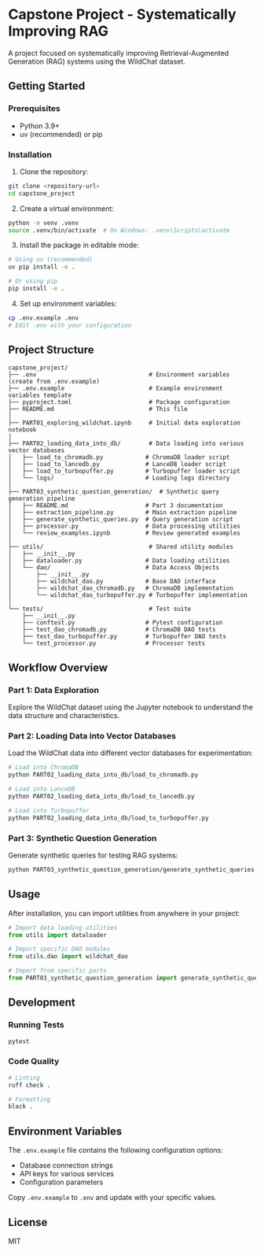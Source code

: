 # Capstone Project - Systematically Improving RAG

A project focused on systematically improving Retrieval-Augmented Generation (RAG) systems using the WildChat dataset.

## Getting Started

### Prerequisites

- Python 3.9+
- uv (recommended) or pip

### Installation

1. Clone the repository:
```bash
git clone <repository-url>
cd capstone_project
```

2. Create a virtual environment:
```bash
python -m venv .venv
source .venv/bin/activate  # On Windows: .venv\Scripts\activate
```

3. Install the package in editable mode:
```bash
# Using uv (recommended)
uv pip install -e .

# Or using pip
pip install -e .
```

4. Set up environment variables:
```bash
cp .env.example .env
# Edit .env with your configuration
```

## Project Structure

```
capstone_project/
├── .env                                # Environment variables (create from .env.example)
├── .env.example                        # Example environment variables template
├── pyproject.toml                      # Package configuration
├── README.md                           # This file
│
├── PART01_exploring_wildchat.ipynb     # Initial data exploration notebook
│
├── PART02_loading_data_into_db/        # Data loading into various vector databases
│   ├── load_to_chromadb.py            # ChromaDB loader script
│   ├── load_to_lancedb.py             # LanceDB loader script
│   ├── load_to_turbopuffer.py         # Turbopuffer loader script
│   └── logs/                          # Loading logs directory
│
├── PART03_synthetic_question_generation/  # Synthetic query generation pipeline
│   ├── README.md                      # Part 3 documentation
│   ├── extraction_pipeline.py         # Main extraction pipeline
│   ├── generate_synthetic_queries.py  # Query generation script
│   ├── processor.py                   # Data processing utilities
│   └── review_examples.ipynb          # Review generated examples
│
├── utils/                              # Shared utility modules
│   ├── __init__.py
│   ├── dataloader.py                  # Data loading utilities
│   └── dao/                           # Data Access Objects
│       ├── __init__.py
│       ├── wildchat_dao.py            # Base DAO interface
│       ├── wildchat_dao_chromadb.py   # ChromaDB implementation
│       └── wildchat_dao_turbopuffer.py # Turbopuffer implementation
│
└── tests/                              # Test suite
    ├── __init__.py
    ├── conftest.py                    # Pytest configuration
    ├── test_dao_chromadb.py           # ChromaDB DAO tests
    ├── test_dao_turbopuffer.py        # Turbopuffer DAO tests
    └── test_processor.py              # Processor tests
```

## Workflow Overview

### Part 1: Data Exploration
Explore the WildChat dataset using the Jupyter notebook to understand the data structure and characteristics.

### Part 2: Loading Data into Vector Databases
Load the WildChat data into different vector databases for experimentation:

```bash
# Load into ChromaDB
python PART02_loading_data_into_db/load_to_chromadb.py

# Load into LanceDB
python PART02_loading_data_into_db/load_to_lancedb.py

# Load into Turbopuffer
python PART02_loading_data_into_db/load_to_turbopuffer.py
```

### Part 3: Synthetic Question Generation
Generate synthetic queries for testing RAG systems:

```bash
python PART03_synthetic_question_generation/generate_synthetic_queries.py
```

## Usage

After installation, you can import utilities from anywhere in your project:

```python
# Import data loading utilities
from utils import dataloader

# Import specific DAO modules
from utils.dao import wildchat_dao

# Import from specific parts
from PART03_synthetic_question_generation import generate_synthetic_queries
```

## Development

### Running Tests
```bash
pytest
```

### Code Quality
```bash
# Linting
ruff check .

# Formatting
black .
```

## Environment Variables

The `.env.example` file contains the following configuration options:
- Database connection strings
- API keys for various services
- Configuration parameters

Copy `.env.example` to `.env` and update with your specific values.

## License

MIT